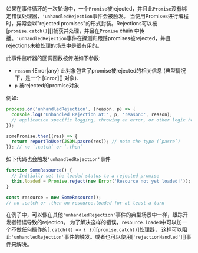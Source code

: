 <!-- YAML
added: v1.4.1
changes:
  - version: v7.0.0
    pr-url: https://github.com/nodejs/node/pull/8217
    description: Not handling Promise rejections has been deprecated.
  - version: v6.6.0
    pr-url: https://github.com/nodejs/node/pull/8223
    description: Unhandled Promise rejections have been will now emit
                 a process warning.
-->

如果在事件循环的一次轮询中，一个`Promise`被rejected，并且此`Promise`没有绑定错误处理器，`'unhandledRejection`事件会被触发。
当使用Promises进行编程时，异常会以"rejected promises"的形式封装。Rejections可以被[`promise.catch()`][]捕获并处理，并且在`Promise` chain
中传播。`'unhandledRejection`事件在探测和跟踪promises被rejected，并且rejections未被处理的场景中是很有用的。

此事件监听器的回调函数被传递如下参数:

* `reason` {Error|any} 此对象包含了promise被rejected的相关信息
  (典型情况下，是一个 [`Error`][] 对象).
* `p` 被rejected的promise对象

例如:

```js
process.on('unhandledRejection', (reason, p) => {
  console.log('Unhandled Rejection at:', p, 'reason:', reason);
  // application specific logging, throwing an error, or other logic here
});

somePromise.then((res) => {
  return reportToUser(JSON.pasre(res)); // note the typo (`pasre`)
}); // no `.catch` or `.then`
```

如下代码也会触发`'unhandledRejection'`事件

```js
function SomeResource() {
  // Initially set the loaded status to a rejected promise
  this.loaded = Promise.reject(new Error('Resource not yet loaded!'));
}

const resource = new SomeResource();
// no .catch or .then on resource.loaded for at least a turn
```

在例子中，可以像在其他`'unhandledRejection'`事件的典型场景中一样，跟踪开发者错误导致的rejection。
为了解决这样的错误，`resource.loaded`中可以加一个不做任何操作的[`.catch(() => { })`][`promise.catch()`]处理器，
这样可以阻止`'unhandledRejection'`事件的触发。或者也可以使用[`'rejectionHandled'`][]事件来解决。

